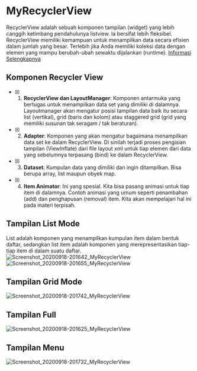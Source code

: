 # MyRecyclerView
RecyclerView adalah sebuah komponen tampilan (widget) yang lebih canggih ketimbang pendahulunya listview. Ia bersifat lebih fleksibel. 
RecyclerView memiliki kemampuan untuk menampilkan data secara efisien dalam jumlah yang besar.
Terlebih jika Anda memiliki koleksi data dengan elemen yang mampu berubah-ubah sewaktu dijalankan (runtime).
[Informasi Selengkapnya](https://developer.android.com/guide/topics/ui/layout/recyclerview?hl=id)
## Komponen Recycler View
- [x] 1.	**RecyclerView dan LayoutManager**: Komponen antarmuka yang bertugas untuk menampilkan data set yang dimiliki di dalamnya. Layoutmanager akan mengatur posisi tampilan data baik itu secara list (vertikal), grid (baris dan kolom) atau staggered grid (grid yang memiliki susunan tak seragam / tak beraturan).
- [x] 2.	**Adapter**: Komponen yang akan mengatur bagaimana menampilkan data set ke dalam RecyclerView. Di sinilah terjadi proses pengisian tampilan (ViewInflate) dari file layout xml untuk tiap elemen dari data yang sebelumnya terpasang (bind) ke dalam RecyclerView.
- [x] 3.	**Dataset**: Kumpulan data yang dimiliki dan ingin ditampilkan. Bisa berupa array, list maupun obyek map.
- [x] 4.  **Item Animator**: Ini yang spesial. Kita bisa pasang animasi untuk tiap item di dalamnya. Contoh animasi yang umum seperti penambahan (add) dan penghapusan (removal) item. Kita akan mempelajari hal ini pada materi terpisah.
## Tampilan List Mode
List adalah komponen yang menampilkan kumpulan item dalam bentuk daftar, sedangkan list item adalah komponen yang merepresentasikan tiap-tiap item di dalam suatu daftar.
![Screenshot_20200918-201642_MyRecyclerView](https://user-images.githubusercontent.com/60589670/93603995-fb304a00-f9ee-11ea-99fa-f97ab4afec56.jpg)
![Screenshot_20200918-201655_MyRecyclerView](https://user-images.githubusercontent.com/60589670/93604002-fcfa0d80-f9ee-11ea-9687-10e98ecd5073.jpg)
## Tampilan Grid Mode
![Screenshot_20200918-201742_MyRecyclerView](https://user-images.githubusercontent.com/60589670/93604168-3763aa80-f9ef-11ea-8683-9b492bd0016c.jpg)
## Tampilan Full
![Screenshot_20200918-201625_MyRecyclerView](https://user-images.githubusercontent.com/60589670/93604137-2dda4280-f9ef-11ea-9665-0a6ed5bc11c9.jpg)
## Tampilan Menu
![Screenshot_20200918-201732_MyRecyclerView](https://user-images.githubusercontent.com/60589670/93604151-33378d00-f9ef-11ea-8f72-b8d9a916fcff.jpg)

